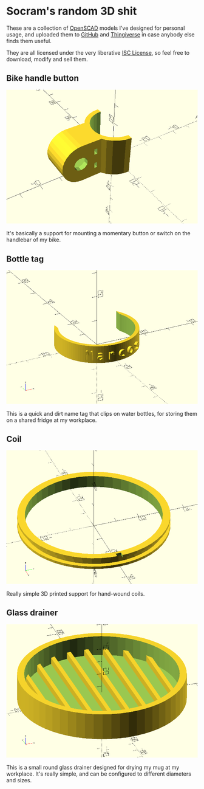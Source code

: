 Socram's random 3D shit
=======================

These are a collection of [OpenSCAD](http://www.openscad.org) models I've designed for personal usage, and uploaded them to [GitHub](https://github.com/socram8888/3DRecipes) and [Thingiverse](https://www.thingiverse.com/socram8888/) in case anybody else finds them useful.

They are all licensed under the very liberative [ISC License](LICENSE), so feel free to download, modify and sell them.

Bike handle button
------------------

![Bike handle button preview](previews/bike_handle_button.png?raw=true)

It's basically a support for mounting a momentary button or switch on the handlebar of my bike.

Bottle tag
----------

![Bottle tag preview](previews/bottle_tag.png?raw=true)

This is a quick and dirt name tag that clips on water bottles, for storing them on a shared fridge at my workplace.

Coil
----

![Coil support preview](previews/coil.png?raw=true)

Really simple 3D printed support for hand-wound coils.

Glass drainer
-------------

![Glass drainer preview](previews/glass_drainer.png?raw=true)

This is a small round glass drainer designed for drying my mug at my workplace. It's really simple, and can be configured to different diameters and sizes.
